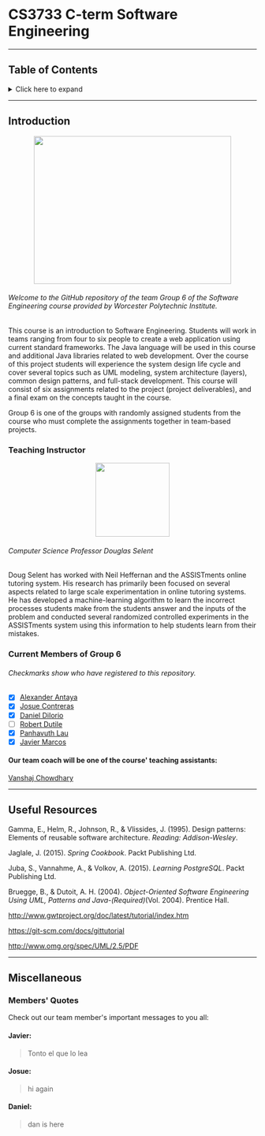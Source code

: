 # CS3733 C-term Software Engineering
***

## Table of Contents
<details><summary>Click here to expand</summary>
  
- [Introduction](https://github.com/Avorent/CS3733/blob/master/README.md#introduction)
  - [Current Members](https://github.com/Avorent/CS3733/blob/master/README.md#current-members-of-group-6)

- [Useful Resources](https://github.com/Avorent/CS3733/blob/master/README.md#useful-resources)

- [Miscellaneous](https://github.com/Avorent/CS3733/blob/master/README.md#miscellaneous)
  - [Member's Quotes](https://github.com/Avorent/CS3733/blob/master/README.md#members-quotes)
</details>

***

## Introduction
<p align="center"><img align="center" width="400" height="300" src="https://www.wpi.edu/sites/default/files/inline-image/Offices/Marketing-Communications/WPI_Inst_Prim_FulClr.png"></p>

###### Welcome to the GitHub repository of the team Group 6 of the Software Engineering course provided by Worcester Polytechnic Institute.

This course is an introduction to Software Engineering. Students will work in teams ranging from four to six people to create a web application using current standard frameworks. The Java language will be used in this course and additional Java libraries related to web development. Over the course of this project students will experience the system design life cycle and cover several topics such as UML modeling, system architecture (layers), common design patterns, and full-stack development. This course will consist of six assignments related to the project (project deliverables), and a final exam on the concepts taught in the course.

Group 6 is one of the groups with randomly assigned students from the course who must complete the assignments together in team-based projects.

### Teaching Instructor
<p align="center"><img align="center" width="150" height="150" src="https://www.wpi.edu/sites/default/files/2017/09/28/dselent.jpg"></p>
<p align="center"><h6>Computer Science Professor Douglas Selent</h6></p>
Doug Selent has worked with Neil Heffernan and the ASSISTments online tutoring system. His research has primarily been focused on several aspects related to large scale experimentation in online tutoring systems. He has developed a machine-learning algorithm to learn the incorrect processes students make from the students answer and the inputs of the problem and conducted several randomized controlled experiments in the ASSISTments system using this information to help students learn from their mistakes.

### Current Members of Group 6
###### Checkmarks show who have registered to this repository.
- [x] [Alexander Antaya](https://github.com/aantaya1)
- [x] [Josue Contreras](https://github.com/JosuContrer)
- [x] [Daniel DiIorio](https://github.com/drd387)
- [ ] [Robert Dutile](https://github.com/bdbooksrule)
- [x] [Panhavuth Lau](https://github.com/Avorent)
- [x] [Javier Marcos](https://github.com/XBC30EP450)

#### Our team coach will be one of the course' teaching assistants:
[Vanshaj Chowdhary](https://github.com/Avorent/CS3733/blob/master/README.md#members-quotes)

***
## Useful Resources
Gamma, E., Helm, R., Johnson, R., & Vlissides, J. (1995). Design patterns: Elements of reusable software architecture. *Reading: Addison-Wesley*.

Jaglale, J. (2015). *Spring Cookbook*. Packt Publishing Ltd.

Juba, S., Vannahme, A., & Volkov, A. (2015). *Learning PostgreSQL*. Packt Publishing Ltd.

Bruegge, B., & Dutoit, A. H. (2004). *Object-Oriented Software Engineering Using UML, Patterns and Java-(Required)*(Vol. 2004). Prentice Hall.

http://www.gwtproject.org/doc/latest/tutorial/index.htm

https://git-scm.com/docs/gittutorial

http://www.omg.org/spec/UML/2.5/PDF


***
## Miscellaneous

### Members' Quotes
Check out our team member's important messages to you all:

#### Javier:
> Tonto el que lo lea
#### Josue:
> hi again
#### Daniel:
> dan is here
